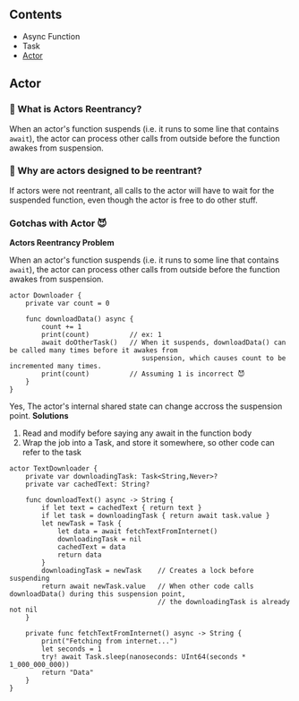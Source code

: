 ## Contents
- Async Function
- Task
- [Actor](#Actor)

## Actor
### 🤔 What is Actors Reentrancy?
When an actor's function suspends (i.e. it runs to some line that contains `await`), the actor can process other calls from outside before the function awakes from suspension. 
### 🤔 Why are actors designed to be reentrant?
If actors were not reentrant, all calls to the actor will have to wait for the suspended function, even though the actor is free to do other stuff.


### Gotchas with Actor 😈

**Actors Reentrancy Problem**

When an actor's function suspends (i.e. it runs to some line that contains `await`), the actor can process other     calls from outside before the function awakes from suspension. 

```
actor Downloader {
    private var count = 0

    func downloadData() async {
        count += 1
        print(count)          // ex: 1
        await doOtherTask()   // When it suspends, downloadData() can be called many times before it awakes from 
                                 suspension, which causes count to be incremented many times.
        print(count)          // Assuming 1 is incorrect 😈 
    }
}
```
Yes, The actor's internal shared state can change accross the suspension point.
**Solutions**
1. Read and modify before saying any await in the function body
2. Wrap the job into a Task, and store it somewhere, so other code can refer to the task
```
actor TextDownloader {
    private var downloadingTask: Task<String,Never>?
    private var cachedText: String?

    func downloadText() async -> String {
        if let text = cachedText { return text }
        if let task = downloadingTask { return await task.value }
        let newTask = Task {
            let data = await fetchTextFromInternet()
            downloadingTask = nil
            cachedText = data
            return data
        }
        downloadingTask = newTask    // Creates a lock before suspending
        return await newTask.value   // When other code calls downloadData() during this suspension point,
                                     // the downloadingTask is already not nil
    }

    private func fetchTextFromInternet() async -> String {
        print("Fetching from internet...")
        let seconds = 1
        try! await Task.sleep(nanoseconds: UInt64(seconds * 1_000_000_000))
        return "Data"
    }
}
```
